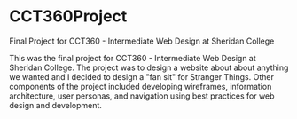 # CCT360Project
Final Project for CCT360 - Intermediate Web Design at Sheridan College

This was the final project for CCT360 - Intermediate Web Design at Sheridan College. The project was to design a website about
about anything we wanted and I decided to design a "fan sit" for Stranger Things. Other components of the project included
developing wireframes, information architecture, user personas, and navigation using best practices for web design and 
development. 
